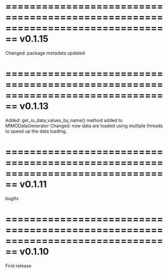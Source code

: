 ================================================================================
 v0.1.15
================================================================================
Changed: package metadata updated


================================================================================
 v0.1.13
================================================================================
Added: get_io_data_values_by_name() method added to MIMODataGenerator
Changed: now data are loaded using multiple threads to speed up the data loading.


================================================================================
 v0.1.11
================================================================================
bugfix


================================================================================
 v0.1.10
================================================================================
First release
